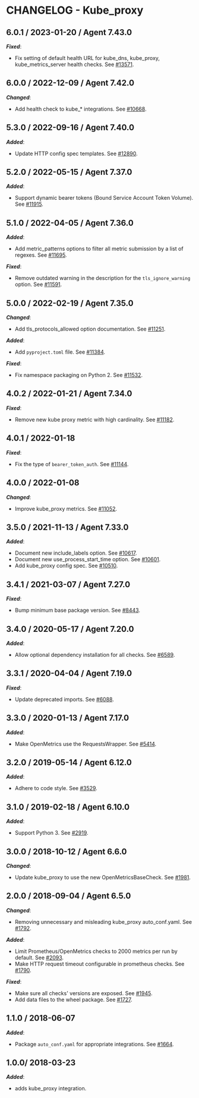# CHANGELOG - Kube_proxy

## 6.0.1 / 2023-01-20 / Agent 7.43.0

***Fixed***: 

* Fix setting of default health URL for kube_dns, kube_proxy, kube_metrics_server health checks. See [#13571](https://github.com/DataDog/integrations-core/pull/13571).


## 6.0.0 / 2022-12-09 / Agent 7.42.0

***Changed***: 

* Add health check to kube_* integrations. See [#10668](https://github.com/DataDog/integrations-core/pull/10668).


## 5.3.0 / 2022-09-16 / Agent 7.40.0

***Added***: 

* Update HTTP config spec templates. See [#12890](https://github.com/DataDog/integrations-core/pull/12890).


## 5.2.0 / 2022-05-15 / Agent 7.37.0

***Added***: 

* Support dynamic bearer tokens (Bound Service Account Token Volume). See [#11915](https://github.com/DataDog/integrations-core/pull/11915).


## 5.1.0 / 2022-04-05 / Agent 7.36.0

***Added***: 

* Add metric_patterns options to filter all metric submission by a list of regexes. See [#11695](https://github.com/DataDog/integrations-core/pull/11695).

***Fixed***: 

* Remove outdated warning in the description for the `tls_ignore_warning` option. See [#11591](https://github.com/DataDog/integrations-core/pull/11591).


## 5.0.0 / 2022-02-19 / Agent 7.35.0

***Changed***: 

* Add tls_protocols_allowed option documentation. See [#11251](https://github.com/DataDog/integrations-core/pull/11251).

***Added***: 

* Add `pyproject.toml` file. See [#11384](https://github.com/DataDog/integrations-core/pull/11384).

***Fixed***: 

* Fix namespace packaging on Python 2. See [#11532](https://github.com/DataDog/integrations-core/pull/11532).


## 4.0.2 / 2022-01-21 / Agent 7.34.0

***Fixed***: 

* Remove new kube proxy metric with high cardinality. See [#11182](https://github.com/DataDog/integrations-core/pull/11182).


## 4.0.1 / 2022-01-18

***Fixed***: 

* Fix the type of `bearer_token_auth`. See [#11144](https://github.com/DataDog/integrations-core/pull/11144).


## 4.0.0 / 2022-01-08

***Changed***: 

* Improve kube_proxy metrics. See [#11052](https://github.com/DataDog/integrations-core/pull/11052).


## 3.5.0 / 2021-11-13 / Agent 7.33.0

***Added***: 

* Document new include_labels option. See [#10617](https://github.com/DataDog/integrations-core/pull/10617).
* Document new use_process_start_time option. See [#10601](https://github.com/DataDog/integrations-core/pull/10601).
* Add kube_proxy config spec. See [#10510](https://github.com/DataDog/integrations-core/pull/10510).


## 3.4.1 / 2021-03-07 / Agent 7.27.0

***Fixed***: 

* Bump minimum base package version. See [#8443](https://github.com/DataDog/integrations-core/pull/8443).


## 3.4.0 / 2020-05-17 / Agent 7.20.0

***Added***: 

* Allow optional dependency installation for all checks. See [#6589](https://github.com/DataDog/integrations-core/pull/6589).


## 3.3.1 / 2020-04-04 / Agent 7.19.0

***Fixed***: 

* Update deprecated imports. See [#6088](https://github.com/DataDog/integrations-core/pull/6088).


## 3.3.0 / 2020-01-13 / Agent 7.17.0

***Added***: 

* Make OpenMetrics use the RequestsWrapper. See [#5414](https://github.com/DataDog/integrations-core/pull/5414).


## 3.2.0 / 2019-05-14 / Agent 6.12.0

***Added***: 

* Adhere to code style. See [#3529](https://github.com/DataDog/integrations-core/pull/3529).


## 3.1.0 / 2019-02-18 / Agent 6.10.0

***Added***: 

* Support Python 3. See [#2919](https://github.com/DataDog/integrations-core/pull/2919).


## 3.0.0 / 2018-10-12 / Agent 6.6.0

***Changed***: 

* Update kube_proxy to use the new OpenMetricsBaseCheck. See [#1981][1].


## 2.0.0 / 2018-09-04 / Agent 6.5.0

***Changed***: 

* Removing unnecessary and misleading kube_proxy auto_conf.yaml. See [#1792][5].

***Added***: 

* Limit Prometheus/OpenMetrics checks to 2000 metrics per run by default. See [#2093][2].
* Make HTTP request timeout configurable in prometheus checks. See [#1790][4].

***Fixed***: 

* Make sure all checks' versions are exposed. See [#1945][3].
* Add data files to the wheel package. See [#1727][6].


## 1.1.0 / 2018-06-07

***Added***: 

* Package `auto_conf.yaml` for appropriate integrations. See [#1664][7].


## 1.0.0/ 2018-03-23

***Added***: 

* adds kube_proxy integration.

[1]: https://github.com/DataDog/integrations-core/pull/1981
[2]: https://github.com/DataDog/integrations-core/pull/2093
[3]: https://github.com/DataDog/integrations-core/pull/1945
[4]: https://github.com/DataDog/integrations-core/pull/1790
[5]: https://github.com/DataDog/integrations-core/pull/1792
[6]: https://github.com/DataDog/integrations-core/pull/1727
[7]: https://github.com/DataDog/integrations-core/pull/1664
